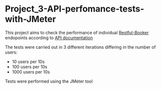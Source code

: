 # Project_3-API-perfomance-tests-with-JMeter

This project aims to check the performance of individual [Restful-Booker](https://restful-booker.herokuapp.com/) endopoints according to [API documentation](https://restful-booker.herokuapp.com/apidoc/index.html)

The tests were carried out in 3 different iterations differing in the number of users:
- 10 users per 10s
- 100 users per 10s
- 1000 users per 10s
  
Tests were performed using the JMeter tool


